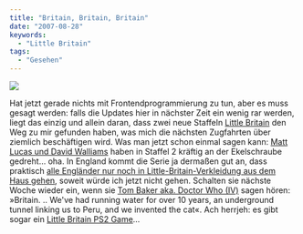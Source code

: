 ```yaml
---
title: "Britain, Britain, Britain"
date: "2007-08-28"
keywords:
  - "Little Britain"
tags:
  - "Gesehen"
---
```


![](/images/codecandies/britain.jpg)

Hat jetzt gerade nichts mit Frontendprogrammierung zu tun, aber es muss gesagt werden: falls die Updates hier in nächster Zeit ein wenig rar werden, liegt das einzig und allein daran, dass zwei neue Staffeln [Little Britain](http://www.bbc.co.uk/comedy/littlebritain/) den Weg zu mir gefunden haben, was mich die nächsten Zugfahrten über ziemlich beschäftigen wird. Was man jetzt schon einmal sagen kann: [Matt Lucas und David Walliams](http://de.wikipedia.org/wiki/Little_Britain) haben in Staffel 2 kräftig an der Ekelschraube gedreht… oha. In England kommt die Serie ja dermaßen gut an, dass praktisch [alle Engländer nur noch in Little-Britain-Verkleidung aus dem Haus gehen](http://www.bbc.co.uk/comedy/littlebritain/ugc/gallery.shtml), soweit würde ich jetzt nicht gehen. Schalten sie nächste Woche wieder ein, wenn sie [Tom Baker aka. Doctor Who (IV)](http://en.wikipedia.org/wiki/Fourth_Doctor) sagen hören: »Britain. .. We've had running water for over 10 years, an underground tunnel linking us to Peru, and we invented the cat«. Ach herrjeh: es gibt sogar ein [Little Britain PS2 Game](http://en.wikipedia.org/wiki/Little_Britain:_The_Video_Game)…

